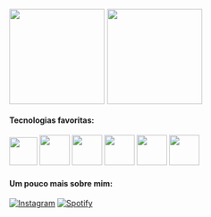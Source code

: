 <div style="display:flex; align-items: center;  gap:1%; margin-top: 5%; margin-bottom: 3%;">

<img height="170em" src="https://github-readme-stats.vercel.app/api?username=EuAlmeida&show_icons=true&theme=gruvbox_light"/>
<img height="170em" src="https://github-readme-stats.vercel.app/api/top-langs/?username=EuAlmeida&layout=compact&theme=gruvbox_light"/>

</div>


#### Tecnologias favoritas: 
<div style="margin-top: 2%; margin-bottom: 4%;"> 

<img src="https://img.icons8.com/material-outlined/384/FAF1C6/html-5.png" style="height: 50px;" viewBox="0 0 24 24" >
</img> 
<img src="https://img.icons8.com/windows/512/FAF1C6/css3.png" style="height: 54px;" viewBox="0 0 24 24" >
</img> 
<img src="https://img.icons8.com/windows/512/FAF1C6/js-squared.png" style="height: 54px;" viewBox="0 0 24 24" >
</img>
<img src="https://img.icons8.com/windows/512/FAF1C6/vuejs.png" style="height: 54px;" viewBox="0 0 24 24" >
<img src="https://img.icons8.com/windows/512/FAF1C6/python.png" style="height: 54px;" viewBox="0 0 24 24" >
<img src="https://img.icons8.com/windows/512/FAF1C6/mysql.png" style="height: 54px;" viewBox="0 0 24 24" >
</img>

</div>

#### Um pouco mais sobre mim:
<div style="margin-top: 2%;">

[![Instagram](https://img.shields.io/badge/Instagram-FAF1C6?style=for-the-badge&logo=instagram&logoColor=black)](https://instagram.com/eu0almeida)
[![Spotify](https://img.shields.io/badge/Spotify-FAF1C6?&style=for-the-badge&logo=spotify&logoColor=black)](https://open.spotify.com/playlist/2eNu1KHn0obIDmhMxAwK5r?si=1c04979638f54650)
</div>
